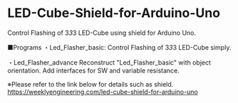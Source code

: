 # LED-Cube-Shield-for-Arduino-Uno
Control Flashing of 3*3*3 LED-Cube using shield for Arduino Uno.

■Programs
・Led_Flasher_basic:
Control Flashing of 3*3*3 LED-Cube simply.

・Led_Flasher_advance
Reconstruct "Led_Flasher_basic" with object orientation.
Add interfaces for SW and variable resistance.

※Please refer to the link below for details such as shield.
https://weeklyengineering.com/led-cube-shield-for-arduino-uno
